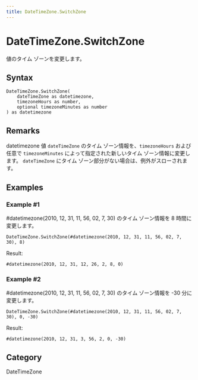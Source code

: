 ```yaml
---
title: DateTimeZone.SwitchZone
---
```


# DateTimeZone.SwitchZone


値のタイム ゾーンを変更します。


## Syntax

```powerquery
DateTimeZone.SwitchZone(
    dateTimeZone as datetimezone,
    timezoneHours as number,
    optional timezoneMinutes as number
) as datetimezone
```


## Remarks

datetimezone 値 <code>dateTimeZone</code> のタイム ゾーン情報を、<code>timezoneHours</code> および任意で <code>timezoneMinutes</code> によって指定された新しいタイム ゾーン情報に変更します。    <code>dateTimeZone</code> にタイム ゾーン部分がない場合は、例外がスローされます。


## Examples

### Example #1 
#datetimezone(2010, 12, 31, 11, 56, 02, 7, 30) のタイム ゾーン情報を 8 時間に変更します。
```powerquery
DateTimeZone.SwitchZone(#datetimezone(2010, 12, 31, 11, 56, 02, 7, 30), 8)
```

Result: 
```powerquery
#datetimezone(2010, 12, 31, 12, 26, 2, 8, 0)
```


### Example #2 
#datetimezone(2010, 12, 31, 11, 56, 02, 7, 30) のタイム ゾーン情報を -30 分に変更します。
```powerquery
DateTimeZone.SwitchZone(#datetimezone(2010, 12, 31, 11, 56, 02, 7, 30), 0, -30)
```

Result: 
```powerquery
#datetimezone(2010, 12, 31, 3, 56, 2, 0, -30)
```




## Category
DateTimeZone
